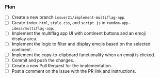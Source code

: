 ### Plan
- [ ] Create a new branch `issue/21/implement-multiflag-app`.
- [ ] Create `index.html`, `style.css`, and `script.js` in `random-app-ideas/multiflag-app`.
- [ ] Implement the multiflag app UI with continent buttons and an emoji display area.
- [ ] Implement the logic to filter and display emojis based on the selected continent.
- [ ] Implement the copy-to-clipboard functionality when an emoji is clicked.
- [ ] Commit and push the changes.
- [ ] Create a new Pull Request for the implementation.
- [ ] Post a comment on the issue with the PR link and instructions.